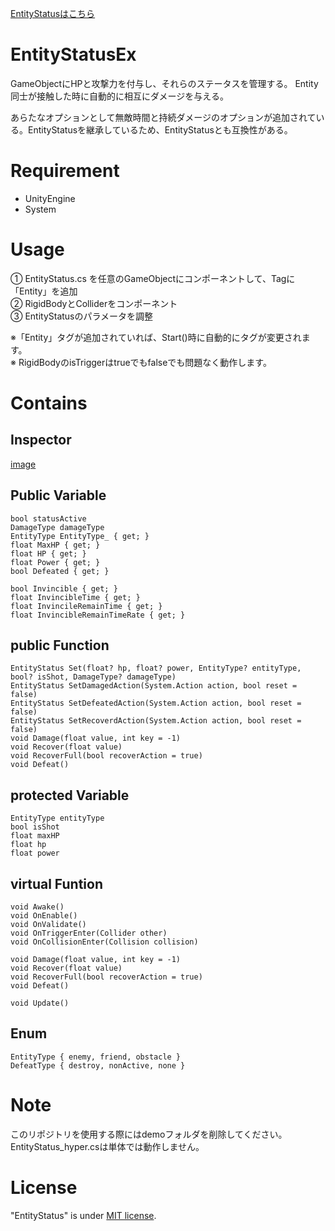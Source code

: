 [EntityStatusはこちら](/README.md/)
# EntityStatusEx

GameObjectにHPと攻撃力を付与し、それらのステータスを管理する。
Entity同士が接触した時に自動的に相互にダメージを与える。

あらたなオプションとして無敵時間と持続ダメージのオプションが追加されている。EntityStatusを継承しているため、EntityStatusとも互換性がある。

<!--# DEMO

-->


# Requirement

* UnityEngine
* System

# Usage

① EntityStatus.cs を任意のGameObjectにコンポーネントして、Tagに「Entity」を追加\
② RigidBodyとColliderをコンポーネント\
③ EntityStatusのパラメータを調整

※「Entity」タグが追加されていれば、Start()時に自動的にタグが変更されます。\
※ RigidBodyのisTriggerはtrueでもfalseでも問題なく動作します。

# Contains

## Inspector

[image](/img/inspectorView_entityStatusEx.png)

## Public Variable
```
bool statusActive
DamageType damageType
EntityType EntityType_ { get; }
float MaxHP { get; }
float HP { get; }
float Power { get; }
bool Defeated { get; }
```
```
bool Invincible { get; }
float InvincibleTime { get; }
float InvincileRemainTime { get; }
float InvincibleRemainTimeRate { get; }
```
## public Function
```
EntityStatus Set(float? hp, float? power, EntityType? entityType, bool? isShot, DamageType? damageType)
EntityStatus SetDamagedAction(System.Action action, bool reset = false)
EntityStatus SetDefeatedAction(System.Action action, bool reset = false)
EntityStatus SetRecoverdAction(System.Action action, bool reset = false)
void Damage(float value, int key = -1)
void Recover(float value)
void RecoverFull(bool recoverAction = true)
void Defeat()
```

## protected Variable
```
EntityType entityType
bool isShot
float maxHP
float hp
float power
```

## virtual Funtion
```
void Awake()
void OnEnable()
void OnValidate()
void OnTriggerEnter(Collider other)
void OnCollisionEnter(Collision collision)

void Damage(float value, int key = -1)
void Recover(float value)
void RecoverFull(bool recoverAction = true)
void Defeat()
```
```
void Update()
```

## Enum
```
EntityType { enemy, friend, obstacle }
DefeatType { destroy, nonActive, none }
```

# Note

このリポジトリを使用する際にはdemoフォルダを削除してください。EntityStatus_hyper.csは単体では動作しません。

# License

"EntityStatus" is under [MIT license](https://en.wikipedia.org/wiki/MIT_License).
